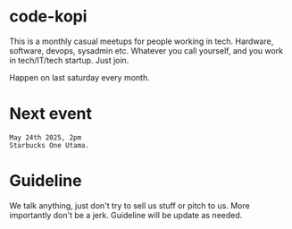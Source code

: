# code-kopi

This is a monthly casual meetups for people working in tech. Hardware, software, devops, sysadmin etc. Whatever you call yourself, and you work in tech/IT/tech startup. Just join. 

Happen on last saturday every month. 

# Next event

```
May 24th 2025, 2pm
Starbucks One Utama.
```

# Guideline

We talk anything, just don't try to sell us stuff or pitch to us. 
More importantly don't be a jerk. 
Guideline will be update as needed. 
